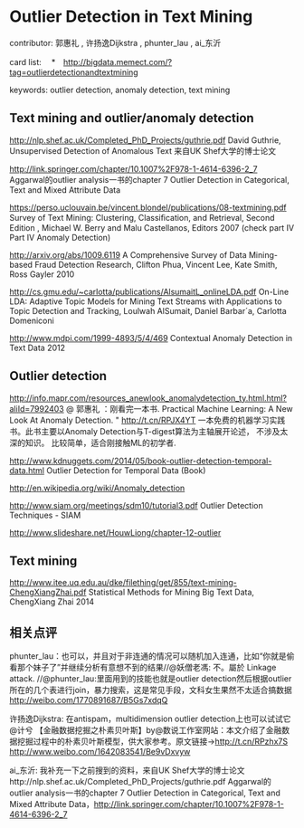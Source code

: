 # Outlier Detection in Text Mining

contributor: 郭惠礼 , 许扬逸Dijkstra , phunter_lau , ai_东沂 

card list:
　*　http://bigdata.memect.com/?tag=outlierdetectionandtextmining

keywords:
  outlier detection,
  anomaly detection,
  text mining

## Text mining and outlier/anomaly detection

http://nlp.shef.ac.uk/Completed_PhD_Projects/guthrie.pdf David Guthrie, Unsupervised Detection of Anomalous Text
来自UK Shef大学的博士论文

http://link.springer.com/chapter/10.1007%2F978-1-4614-6396-2_7 Aggarwal的outlier analysis一书的chapter 7 Outlier Detection in Categorical, Text and Mixed Attribute Data


https://perso.uclouvain.be/vincent.blondel/publications/08-textmining.pdf  Survey of Text Mining: Clustering, Classiﬁcation, and Retrieval, Second Edition , Michael W. Berry and Malu Castellanos, Editors 2007 (check part IV Part IV Anomaly Detection)

http://arxiv.org/abs/1009.6119 A Comprehensive Survey of Data Mining-based Fraud Detection Research, Clifton Phua, Vincent Lee, Kate Smith, Ross Gayler 2010

http://cs.gmu.edu/~carlotta/publications/AlsumaitL_onlineLDA.pdf On-Line LDA: Adaptive Topic Models for Mining Text Streams with Applications to Topic Detection and Tracking, Loulwah AlSumait, Daniel Barbar´a, Carlotta Domeniconi

http://www.mdpi.com/1999-4893/5/4/469 Contextual Anomaly Detection in Text Data 2012

## Outlier detection 
http://info.mapr.com/resources_anewlook_anomalydetection_ty.html.html?aliId=7992403 
@ 郭惠礼 ：刚看完一本书. Practical Machine Learning: A New Look At Anomaly Detection. " http://t.cn/RPJX4YT 一本免费的机器学习实践书。此书主要以Anomaly Detection与T-digest算法为主轴展开论述， 不涉及太深的知识。 比较简单，适合刚接触ML的初学者. 

http://www.kdnuggets.com/2014/05/book-outlier-detection-temporal-data.html Outlier Detection for Temporal Data (Book)

http://en.wikipedia.org/wiki/Anomaly_detection

http://www.siam.org/meetings/sdm10/tutorial3.pdf Outlier Detection Techniques - SIAM

http://www.slideshare.net/HouwLiong/chapter-12-outlier

## Text mining
http://www.itee.uq.edu.au/dke/filething/get/855/text-mining-ChengXiangZhai.pdf  Statistical Methods for Mining Big Text Data, ChengXiang Zhai 2014


## 相关点评

phunter_lau：也可以，并且对于非连通的情况可以随机加入连通，比如“你就是偷看那个妹子了”并继续分析有意想不到的结果//@妖僧老馮: 不。屬於 Linkage attack. //@phunter_lau:里面用到的技能也就是outlier detection然后根据outlier所在的几个表进行join，暴力搜索，这是常见手段，文科女生果然不太适合搞数据 
http://weibo.com/1770891687/B5Gs7xdqQ



许扬逸Dijkstra:  在antispam，multidimension outlier detection上也可以试试它
@计兮 【金融数据挖掘之朴素贝叶斯】by@数说工作室网站：本文介绍了金融数据挖掘过程中的朴素贝叶斯模型，供大家参考。原文链接→http://t.cn/RPzhx7S
http://www.weibo.com/1642083541/Be9vDxvyw


ai_东沂: 我补充一下之前搜到的资料，来自UK Shef大学的博士论文http://nlp.shef.ac.uk/Completed_PhD_Projects/guthrie.pdf
Aggarwal的outlier analysis一书的chapter 7 Outlier Detection in Categorical, Text and Mixed Attribute Data，http://link.springer.com/chapter/10.1007%2F978-1-4614-6396-2_7
